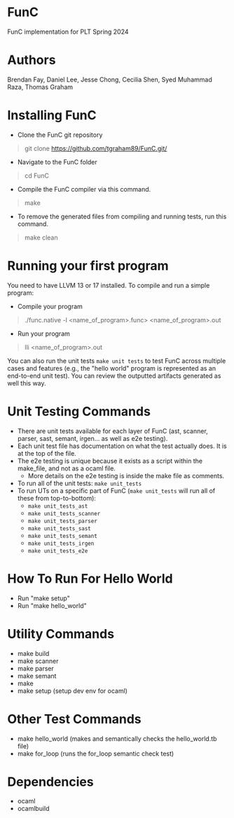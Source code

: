 # FunC
FunC implementation for PLT Spring 2024

# Authors
Brendan Fay, Daniel Lee, Jesse Chong, Cecilia Shen, Syed Muhammad Raza, Thomas Graham

# Installing FunC

- Clone the FunC git repository

> git clone https://github.com/tgraham89/FunC.git/

- Navigate to the FunC folder

> cd FunC

- Compile the FunC compiler via this command.

> make
  
- To remove the generated files from compiling and running tests, run this command.

> make clean    

# Running your first program

You need to have LLVM 13 or 17 installed. To compile and run a simple program:

- Compile your program

> ./func.native -l <name_of_program>.func> <name_of_program>.out         

- Run your program

> lli <name_of_program>.out

You can also run the unit tests `make unit tests` to test FunC across multiple cases and features (e.g., the "hello world" program is represented as an end-to-end unit test). You can review the outputted artifacts generated as well this way.

# Unit Testing Commands
- There are unit tests available for each layer of FunC (ast, scanner, parser, sast, semant, irgen... as well as e2e testing).
- Each unit test file has documentation on what the test actually does. It is at the top of the file.
- The e2e testing is unique because it exists as a script within the make_file, and not as a ocaml file.
  - More details on the e2e testing is inside the make file as comments.
- To run all of the unit tests: `make unit_tests`
- To run UTs on a specific part of FunC (`make unit_tests` will run all of these from top-to-bottom):
  - `make unit_tests_ast`
  - `make unit_tests_scanner`
  - `make unit_tests_parser`
  - `make unit_tests_sast`
  - `make unit_tests_semant`
  - `make unit_tests_irgen`
  - `make unit_tests_e2e`

# How To Run For Hello World
- Run "make setup"
- Run "make hello_world"

# Utility Commands
- make build
- make scanner
- make parser
- make semant
- make 
- make setup (setup dev env for ocaml)

# Other Test Commands
- make hello_world (makes and semantically checks the hello_world.tb file)
- make for_loop (runs the for_loop semantic check test)

# Dependencies
- ocaml
- ocamlbuild
